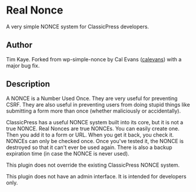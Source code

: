 Real Nonce
===============

A very simple NONCE system for ClassicPress developers.

Author
------
Tim Kaye. Forked from wp-simple-nonce by Cal Evans ([calevans](http://github.com/calevans)) with a major bug fix.


Description
-----------
A NONCE is a Number Used Once. They are very useful for preventing CSRF. They are also useful in preventing users from doing stupid things like submitting a form more than once (whether maliciously or accidentally).

ClassicPress has a useful NONCE system built into its core, but it is not a true NONCE. Real Nonces are true NONCEs. You can easily create one. Then you add it to a form or URL. When you get it back, you check it. NONCEs can only be checked once. Once you've tested it, the NONCE is destroyed so that it can't ever be used again. There is also a backup expiration time (in case the NONCE is never used).

This plugin does not override the existing ClassicPress NONCE system.

This plugin does not have an admin interface. It is intended for developers only.
